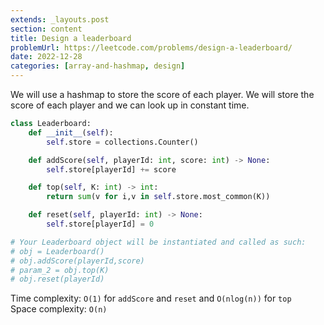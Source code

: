 ```yaml
---
extends: _layouts.post
section: content
title: Design a leaderboard
problemUrl: https://leetcode.com/problems/design-a-leaderboard/
date: 2022-12-28
categories: [array-and-hashmap, design]
---
```


We will use a hashmap to store the score of each player. We will store the score of each player and we can look up in constant time.

```python
class Leaderboard:
    def __init__(self):
        self.store = collections.Counter()

    def addScore(self, playerId: int, score: int) -> None:
        self.store[playerId] += score

    def top(self, K: int) -> int:
        return sum(v for i,v in self.store.most_common(K))

    def reset(self, playerId: int) -> None:
        self.store[playerId] = 0

# Your Leaderboard object will be instantiated and called as such:
# obj = Leaderboard()
# obj.addScore(playerId,score)
# param_2 = obj.top(K)
# obj.reset(playerId)
```

Time complexity: `O(1)` for `addScore` and `reset` and `O(nlog(n))` for `top` <br/>
Space complexity: `O(n)`